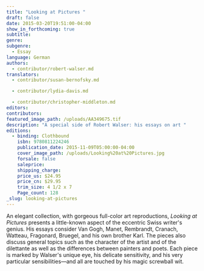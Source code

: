 ```yaml
---
title: "Looking at Pictures "
draft: false
date: 2015-03-20T19:51:00-04:00
show_in_forthcoming: true
subtitle:
genre:
subgenre:
  - Essay
language: German
authors:
  - contributor/robert-walser.md
translators:
  - contributor/susan-bernofsky.md

  - contributor/lydia-davis.md

  - contributor/christopher-middleton.md
editors:
contributors:
featured_image_path: /uploads/AA349675.tif
description: "A special side of Robert Walser: his essays on art "
editions:
  - binding: Clothbound
    isbn: 9780811224246
    publication_date: 2015-11-09T05:00:00-04:00
    cover_image_path: /uploads/Looking%20at%20Pictures.jpg
    forsale: false
    saleprice:
    shipping_charge:
    price_us: $24.95
    price_cn: $29.95
    trim_size: 4 1/2 x 7
    Page_count: 128
_slug: looking-at-pictures
---
```


An elegant collection, with gorgeous full-color art reproductions, _Looking at Pictures_ presents a little-known aspect of the eccentric Swiss writer's genius. His essays consider Van Gogh, Manet, Rembrandt, Cranach, Watteau, Fragonard, Bruegel, and his own brother Karl. The pieces also discuss general topics such as the character of the artist and of the dilettante as well as the differences between painters and poets. Each piece is marked by Walser's unique eye, his delicate sensitivity, and his very particular sensibilities—and all are touched by his magic screwball wit.

